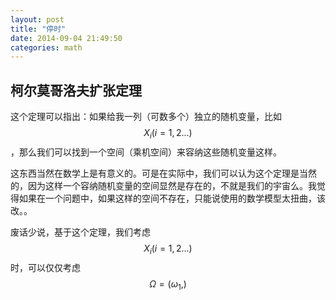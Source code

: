 ```yaml
---
layout: post
title: "停时"
date: 2014-09-04 21:49:50
categories: math
---
```


## 柯尔莫哥洛夫扩张定理

这个定理可以指出：如果给我一列（可数多个）独立的随机变量，比如$$X_i(i=1,2...)$$，那么我们可以找到一个空间（乘机空间）来容纳这些随机变量这样。

这东西当然在数学上是有意义的。可是在实际中，我们可以认为这个定理是当然的，因为这样一个容纳随机变量的空间显然是存在的，不就是我们的宇宙么。我觉得如果在一个问题中，如果这样的空间不存在，只能说使用的数学模型太扭曲，该改。。

废话少说，基于这个定理，我们考虑$$X_i(i=1,2...)$$时，可以仅仅考虑$$\Omega ={(\omega_1,)}$$